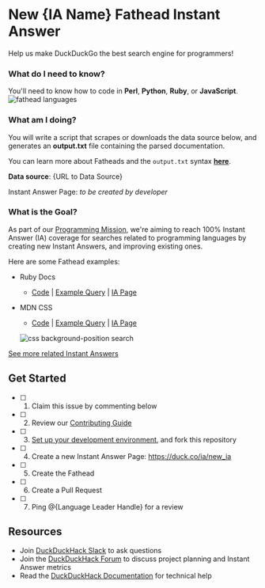 # New {IA Name} Fathead Instant Answer
Help us make DuckDuckGo the best search engine for programmers!


### What do I need to know?
You'll need to know how to code in **Perl**, **Python**, **Ruby**, or **JavaScript**.
![fathead languages](https://cloud.githubusercontent.com/assets/873785/19787916/57b4c31a-9c73-11e6-9bd9-f85c8893ec93.jpg)


### What am I doing?
You will write a script that scrapes or downloads the data source below, and generates an **output.txt** file containing the parsed documentation.

You can learn more about Fatheads and the `output.txt` syntax [**here**](https://docs.duckduckhack.com/resources/fathead-overview.html).


**Data source**: {URL to Data Source}
<!-- ^^^ FILL THIS IN ^^^ -->

Instant Answer Page: *to be created by developer*
<!-- ^^^ FILL THIS IN, AFTER ISSUE IS CLAIMED ^^^ -->

### What is the Goal?
As part of our [Programming Mission](https://forum.duckduckhack.com/t/duckduckhack-programming-mission-overview/53), we're aiming to reach 100% Instant Answer (IA) coverage for searches related to programming languages by creating new Instant Answers, and improving existing ones.

Here are some Fathead examples:

- Ruby Docs
    - [Code](https://github.com/duckduckgo/zeroclickinfo-fathead/tree/master/lib/fathead/ruby) | [Example Query](https://duckduckgo.com/?q=array+bsearch&ia=about) | [IA Page](https://duck.co/ia/view/ruby)
- MDN CSS
    - [Code](https://github.com/duckduckgo/zeroclickinfo-fathead/tree/master/lib/fathead/mdn_css) | [Example Query](https://duckduckgo.com/?q=css+background-position&ia=about) | [IA Page](https://duck.co/ia/view/mdn_css)

  ![css background-position search](https://cloud.githubusercontent.com/assets/873785/19787980/cdf51566-9c73-11e6-9ef2-ac44dede62c7.png)


[See more related Instant Answers](https://duck.co/ia?repo=fathead)


## Get Started
- [ ] 1) Claim this issue by commenting below
- [ ] 2) Review our [Contributing Guide](https://github.com/duckduckgo/zeroclickinfo-fathead/blob/master/CONTRIBUTING.md)
- [ ] 3) [Set up your development environment](https://docs.duckduckhack.com/welcome/setup-dev-environment.html), and fork this repository
- [ ] 4) Create a new Instant Answer Page: https://duck.co/ia/new_ia
- [ ] 5) Create the Fathead
- [ ] 6) Create a Pull Request
- [ ] 7) Ping @{Language Leader Handle} for a review
<!-- ^^^ FILL THIS IN ^^^ -->

## Resources
- Join [DuckDuckHack Slack](https://quackslack.herokuapp.com/) to ask questions
- Join the [DuckDuckHack Forum](https://forum.duckduckhack.com/) to discuss project planning and Instant Answer metrics
- Read the [DuckDuckHack Documentation](https://docs.duckduckhack.com/) for technical help
